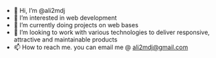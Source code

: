 - 👋 Hi, I’m @ali2mdj
- 👀 I’m interested in web development
- 🌱 I’m currently doing projects on web bases
- 💞️ I’m looking to work with various technologies to deliver responsive, attractive and maintainable products
- 📫 How to reach me. you can email me @ ali2mdj@gmail.com

<!---
ali2mdj/ali2mdj is a ✨ special ✨ repository because its `README.md` (this file) appears on your GitHub profile.
You can click the Preview link to take a look at your changes.
--->
